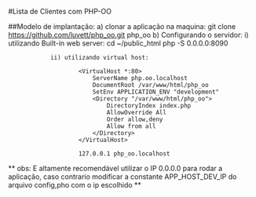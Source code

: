 #Lista de Clientes com PHP-OO

##Modelo de implantação:
        a) clonar a aplicação na maquina:
                git clone https://github.com/luvett/php_oo.git php_oo
        b) Configurando o servidor:
                i) utilizando Built-in web server:
                        cd ~/public_html
                        php -S 0.0.0.0:8090
                   
                ii) utilizando virtual host:

                        <VirtualHost *:80>
                            ServerName php.oo.localhost
                            DocumentRoot /var/www/html/php_oo
                            SetEnv APPLICATION_ENV "development"
                            <Directory "/var/www/html/php_oo">
                                DirectoryIndex index.php
                                AllowOverride All
                                Order allow,deny
                                Allow from all
                            </Directory>
                        </VirtualHost>

                        127.0.0.1 php_oo.localhost
                        
** obs: E altamente recomendável utilizar o IP 0.0.0.0 para rodar a aplicação, caso contrario modificar a constante APP_HOST_DEV_IP do arquivo config,pho com o ip escolhido **                    
